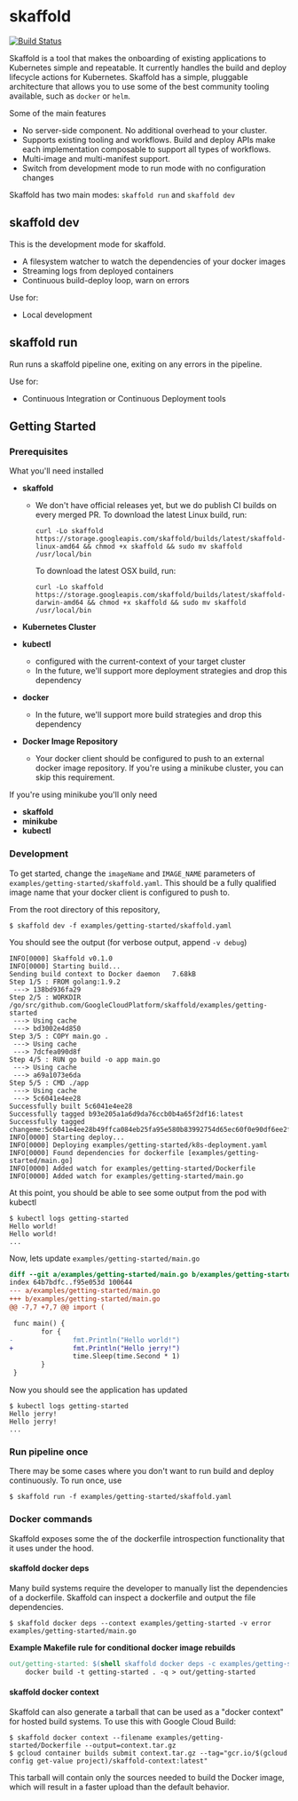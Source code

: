 skaffold
=============

[![Build Status](https://travis-ci.com/GoogleCloudPlatform/skaffold.svg?token=NyoV8n1D3L8EzmetKFNB&branch=master)](https://travis-ci.com/GoogleCloudPlatform/skaffold)

Skaffold is a tool that makes the onboarding of existing applications to Kubernetes simple and repeatable. It currently handles the build and deploy lifecycle actions for Kubernetes. Skaffold has a simple, pluggable architecture that allows you to use some of the best community tooling available, such as `docker` or `helm`.

Some of the main features
* No server-side component. No additional overhead to your cluster.
* Supports existing tooling and workflows. Build and deploy APIs make each implementation composable to support all types of workflows.
* Multi-image and multi-manifest support.
* Switch from development mode to run mode with no configuration changes

Skaffold has two main modes: `skaffold run` and `skaffold dev`

## skaffold dev
This is the development mode for skaffold.

* A filesystem watcher to watch the dependencies of your docker images
* Streaming logs from deployed containers
* Continuous build-deploy loop, warn on errors

Use for:
* Local development

## skaffold run
Run runs a skaffold pipeline one, exiting on any errors in the pipeline.

Use for:
* Continuous Integration or Continuous Deployment tools

## Getting Started

### Prerequisites

What you'll need installed

* **skaffold**
    * We don't have official releases yet, but we do publish CI builds on every merged PR.
      To download the latest Linux build, run:
      
      ```shell
      curl -Lo skaffold https://storage.googleapis.com/skaffold/builds/latest/skaffold-linux-amd64 && chmod +x skaffold && sudo mv skaffold /usr/local/bin
      ```
      
      To download the latest OSX build, run:

      ```shell
      curl -Lo skaffold https://storage.googleapis.com/skaffold/builds/latest/skaffold-darwin-amd64 && chmod +x skaffold && sudo mv skaffold /usr/local/bin
      ```

* **Kubernetes Cluster**
* **kubectl**
  * configured with the current-context of your target cluster
  * In the future, we'll support more deployment strategies and drop this dependency
* **docker**
    * In the future, we'll support more build strategies and drop this dependency
* **Docker Image Repository**
    * Your docker client should be configured to push to an external docker image repository.  If you're using a minikube cluster, you can skip this requirement.

If you're using minikube you'll only need
* **skaffold**
* **minikube**
* **kubectl**

### Development

To get started, change the `imageName` and `IMAGE_NAME` parameters of `examples/getting-started/skaffold.yaml`.  This should be a fully qualified image name that your docker client is configured to push to.

From the root directory of this repository,

```shell
$ skaffold dev -f examples/getting-started/skaffold.yaml
```

You should see the output (for verbose output, append `-v debug`)

```shell
INFO[0000] Skaffold v0.1.0
INFO[0000] Starting build...
Sending build context to Docker daemon   7.68kB
Step 1/5 : FROM golang:1.9.2
 ---> 138bd936fa29
Step 2/5 : WORKDIR /go/src/github.com/GoogleCloudPlatform/skaffold/examples/getting-started
 ---> Using cache
 ---> bd3002e4d850
Step 3/5 : COPY main.go .
 ---> Using cache
 ---> 7dcfea090d8f
Step 4/5 : RUN go build -o app main.go
 ---> Using cache
 ---> a69a1073e6da
Step 5/5 : CMD ./app
 ---> Using cache
 ---> 5c6041e4ee28
Successfully built 5c6041e4ee28
Successfully tagged b93e205a1a6d9da76ccb0b4a65f2df16:latest
Successfully tagged changeme:5c6041e4ee28b49ffca084eb25fa95e580b83992754d65ec60f0e90df6ee2f98
INFO[0000] Starting deploy...
INFO[0000] Deploying examples/getting-started/k8s-deployment.yaml
INFO[0000] Found dependencies for dockerfile [examples/getting-started/main.go]
INFO[0000] Added watch for examples/getting-started/Dockerfile
INFO[0000] Added watch for examples/getting-started/main.go

```

At this point, you should be able to see some output from the pod with kubectl

```shell
$ kubectl logs getting-started
Hello world!
Hello world!
...
```

Now, lets update `examples/getting-started/main.go`

```diff
diff --git a/examples/getting-started/main.go b/examples/getting-started/main.go
index 64b7bdfc..f95e053d 100644
--- a/examples/getting-started/main.go
+++ b/examples/getting-started/main.go
@@ -7,7 +7,7 @@ import (

 func main() {
        for {
-               fmt.Println("Hello world!")
+               fmt.Println("Hello jerry!")
                time.Sleep(time.Second * 1)
        }
 }
 ```

 Now you should see the application has updated

 ```
$ kubectl logs getting-started
Hello jerry!
Hello jerry!
...
```

### Run pipeline once

There may be some cases where you don't want to run build and deploy continuously. To run once, use

```shell
$ skaffold run -f examples/getting-started/skaffold.yaml
```

### Docker commands

Skaffold exposes some the of the dockerfile introspection functionality that it uses under the hood.

#### skaffold docker deps

Many build systems require the developer to manually list the dependencies of a dockerfile.  Skaffold can inspect a dockerfile and output the file dependencies.  

```
$ skaffold docker deps --context examples/getting-started -v error
examples/getting-started/main.go
```

**Example Makefile rule for conditional docker image rebuilds**
```Makefile
out/getting-started: $(shell skaffold docker deps -c examples/getting-started -v error)
	docker build -t getting-started . -q > out/getting-started
```

#### skaffold docker context

Skaffold can also generate a tarball that can be used as a "docker context" for hosted build systems. To use this with Google Cloud Build:

```
$ skaffold docker context --filename examples/getting-started/Dockerfile --output=context.tar.gz
$ gcloud container builds submit context.tar.gz --tag="gcr.io/$(gcloud config get-value project)/skaffold-context:latest"
```

This tarball will contain only the sources needed to build the Docker image, which will result in a faster upload than the default behavior.

